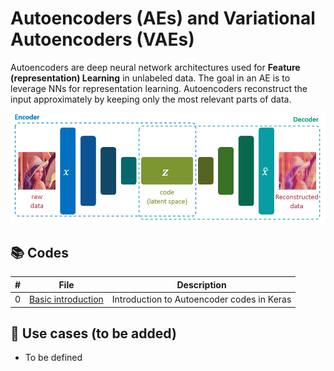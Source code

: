 # Autoencoders (AEs) and Variational Autoencoders (VAEs)

Autoencoders are deep neural network architectures used for **Feature (representation) Learning** in unlabeled data. The goal in an AE is to leverage NNs for representation learning. Autoencoders reconstruct the input approximately by keeping only the most relevant parts of data.

![AEs](https://github.com/alitourani/deep-learning-from-scratch/blob/main/_content/AliTourani-DeepLearningFromScratch-Autoencoder-AEpng.png "AEs")

## 📚 Codes

| # | File | Description |
| --- | ------------ | ------------ |
| 0 | [Basic introduction](https://github.com/alitourani/deep-learning-from-scratch/blob/main/Codes/RNNs/0_KerasRecurrentLayers.ipynb "RNN layers") | Introduction to Autoencoder codes in Keras |

## 🧩 Use cases (to be added)
- To be defined

